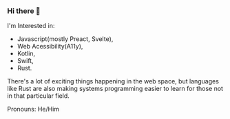 ### Hi there 👋

I'm Interested in:
- Javascript(mostly Preact, Svelte),
- Web Acessibility(A11y), 
- Kotlin,
- Swift,
- Rust.

There's a lot of exciting things happening in the web space, but languages like Rust are also making systems programming easier to learn for those not in that particular field.

 Pronouns: He/Him

<!--
**ajstrand/ajstrand** is a ✨ _special_ ✨ repository because its `README.md` (this file) appears on your GitHub profile.

Here are some ideas to get you started:

- 🔭 I’m currently working on ...
- 🌱 I’m currently learning ...


-->
